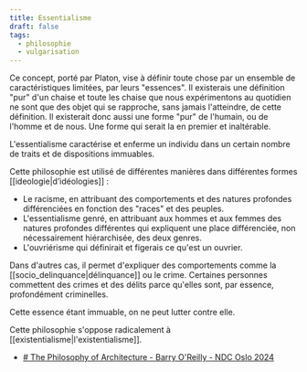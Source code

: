 ```yaml
---
title: Essentialisme
draft: false
tags:
  - philosophie
  - vulgarisation
---
```


Ce concept, porté par Platon, vise à définir toute chose par un ensemble de caractéristiques limitées, par leurs "essences". Il existerais une définition "pur" d'un chaise et toute les chaise que nous expérimentons au quotidien ne sont que des objet qui se rapproche, sans jamais l'atteindre, de cette définition. Il existerait donc aussi une forme "pur" de l'humain, ou de l'homme et de nous. Une forme qui serait la en premier et inaltérable.

L'essentialisme caractérise et enferme un individu dans un certain nombre de traits et de dispositions immuables.

Cette philosophie est utilisé de différentes manières dans différentes formes [[ideologie|d’idéologies]] :

- Le racisme, en attribuant des comportements et des natures profondes différenciées en fonction des "races" et des peuples.
- L'essentialisme genré, en attribuant aux hommes et aux femmes des natures profondes différentes qui expliquent une place différenciée, non nécessairement hiérarchisée, des deux genres.
- L'ouvriérisme qui définirait et figerais ce qu'est un ouvrier.

Dans d'autres cas, il permet d'expliquer des comportements comme la [[socio_delinquance|délinquance]] ou le crime. Certaines personnes commettent des crimes et des délits parce qu'elles sont, par essence, profondément criminelles.

Cette essence étant immuable, on ne peut lutter contre elle.

Cette philosophie s'oppose radicalement à [[existentialisme|l'existentialisme]].

- [# The Philosophy of Architecture - Barry O'Reilly - NDC Oslo 2024](https://www.youtube.com/watch?v=H8ZOp8ayluU)
